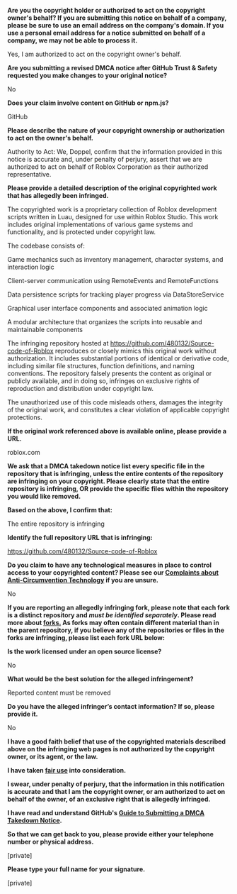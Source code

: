 **Are you the copyright holder or authorized to act on the copyright owner's behalf? If you are submitting this notice on behalf of a company, please be sure to use an email address on the company's domain. If you use a personal email address for a notice submitted on behalf of a company, we may not be able to process it.**

Yes, I am authorized to act on the copyright owner's behalf.

**Are you submitting a revised DMCA notice after GitHub Trust & Safety requested you make changes to your original notice?**

No

**Does your claim involve content on GitHub or npm.js?**

GitHub

**Please describe the nature of your copyright ownership or authorization to act on the owner's behalf.**

Authority to Act: We, Doppel, confirm that the information provided in this notice is accurate and, under penalty of perjury, assert that we are authorized to act on behalf of Roblox Corporation as their authorized representative.

**Please provide a detailed description of the original copyrighted work that has allegedly been infringed.**

The copyrighted work is a proprietary collection of Roblox development scripts written in Luau, designed for use within Roblox Studio. This work includes original implementations of various game systems and functionality, and is protected under copyright law.

The codebase consists of:

Game mechanics such as inventory management, character systems, and interaction logic

Client-server communication using RemoteEvents and RemoteFunctions

Data persistence scripts for tracking player progress via DataStoreService

Graphical user interface components and associated animation logic

A modular architecture that organizes the scripts into reusable and maintainable components

The infringing repository hosted at https://github.com/480132/Source-code-of-Roblox reproduces or closely mimics this original work without authorization. It includes substantial portions of identical or derivative code, including similar file structures, function definitions, and naming conventions. The repository falsely presents the content as original or publicly available, and in doing so, infringes on exclusive rights of reproduction and distribution under copyright law.

The unauthorized use of this code misleads others, damages the integrity of the original work, and constitutes a clear violation of applicable copyright protections.

**If the original work referenced above is available online, please provide a URL.**

roblox.com

**We ask that a DMCA takedown notice list every specific file in the repository that is infringing, unless the entire contents of the repository are infringing on your copyright. Please clearly state that the entire repository is infringing, OR provide the specific files within the repository you would like removed.**

**Based on the above, I confirm that:**

The entire repository is infringing

**Identify the full repository URL that is infringing:**

https://github.com/480132/Source-code-of-Roblox

**Do you claim to have any technological measures in place to control access to your copyrighted content? Please see our <a href="https://docs.github.com/articles/guide-to-submitting-a-dmca-takedown-notice#complaints-about-anti-circumvention-technology">Complaints about Anti-Circumvention Technology</a> if you are unsure.**

No

**If you are reporting an allegedly infringing fork, please note that each fork is a distinct repository and <i>must be identified separately</i>. Please read more about <a href="https://docs.github.com/articles/dmca-takedown-policy#b-what-about-forks-or-whats-a-fork">forks.</a> As forks may often contain different material than in the parent repository, if you believe any of the repositories or files in the forks are infringing, please list each fork URL below:**

**Is the work licensed under an open source license?**

No

**What would be the best solution for the alleged infringement?**

Reported content must be removed

**Do you have the alleged infringer’s contact information? If so, please provide it.**

No

**I have a good faith belief that use of the copyrighted materials described above on the infringing web pages is not authorized by the copyright owner, or its agent, or the law.**

**I have taken <a href="https://www.lumendatabase.org/topics/22">fair use</a> into consideration.**

**I swear, under penalty of perjury, that the information in this notification is accurate and that I am the copyright owner, or am authorized to act on behalf of the owner, of an exclusive right that is allegedly infringed.**

**I have read and understand GitHub's <a href="https://docs.github.com/articles/guide-to-submitting-a-dmca-takedown-notice/">Guide to Submitting a DMCA Takedown Notice</a>.**

**So that we can get back to you, please provide either your telephone number or physical address.**

[private]

**Please type your full name for your signature.**

[private]
